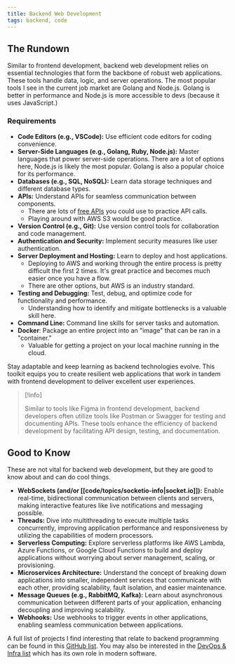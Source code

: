 ```yaml
---
title: Backend Web Development
tags: backend, code
---
```


## The Rundown

Similar to frontend development, backend web development relies on essential technologies that form the backbone of robust web applications. These tools handle data, logic, and server operations. The most popular tools I see in the current job market are Golang and Node.js. Golang is better in performance and Node.js is more accessible to devs (because it uses JavaScript.)

### Requirements

- **Code Editors (e.g., VSCode):** Use efficient code editors for coding convenience.
- **Server-Side Languages (e.g., Golang, Ruby, Node.js):** Master languages that power server-side operations. There are a lot of options here, Node.js is likely the most popular. Golang is also a popular choice for its performance.
- **Databases (e.g., SQL, NoSQL):** Learn data storage techniques and different database types.
- **APIs:** Understand APIs for seamless communication between components.
	- There are lots of [free APIs](https://github.com/public-apis/public-apis) you could use to practice API calls.
	- Playing around with AWS S3 would be good practice.
- **Version Control (e.g., Git):** Use version control tools for collaboration and code management.
- **Authentication and Security:** Implement security measures like user authentication.
- **Server Deployment and Hosting:** Learn to deploy and host applications.
	- Deploying to AWS and working through the entire process is pretty difficult the first 2 times. It's great practice and becomes much easier once you have a flow.
	- There are other options, but AWS is an industry standard.
- **Testing and Debugging:** Test, debug, and optimize code for functionality and performance.
    - Understanding how to identify and mitigate bottlenecks is a valuable skill here.
- **Command Line:** Command line skills for server tasks and automation.
- **Docker**: Package an entire project into an "image" that can be ran in a "container."
	- Valuable for getting a project on your local machine running in the cloud.

Stay adaptable and keep learning as backend technologies evolve. This toolkit equips you to create resilient web applications that work in tandem with frontend development to deliver excellent user experiences.

> [!info]
> 
> Similar to tools like Figma in frontend development, backend developers often utilize tools like Postman or Swagger for testing and documenting APIs. These tools enhance the efficiency of backend development by facilitating API design, testing, and documentation.

## Good to Know

These are not vital for backend web development, but they are good to know about and can do cool things.

- **WebSockets (and/or [[code/topics/socketio-info|socket.io]]):** Enable real-time, bidirectional communication between clients and servers, making interactive features like live notifications and messaging possible.
- **Threads:** Dive into multithreading to execute multiple tasks concurrently, improving application performance and responsiveness by utilizing the capabilities of modern processors.
- **Serverless Computing:** Explore serverless platforms like AWS Lambda, Azure Functions, or Google Cloud Functions to build and deploy applications without worrying about server management, scaling, or provisioning.
- **Microservices Architecture:** Understand the concept of breaking down applications into smaller, independent services that communicate with each other, providing scalability, fault isolation, and easier maintenance.
- **Message Queues (e.g., RabbitMQ, Kafka):** Learn about asynchronous communication between different parts of your application, enhancing decoupling and improving scalability.
- **Webhooks:** Use webhooks to trigger events in other applications, enabling seamless communication between applications.

A full list of projects I find interesting that relate to backend programming can be found in this [GitHub list](https://github.com/stars/ZaneH/lists/api-tools). You may also be interested in the [DevOps & Infra list](https://github.com/stars/ZaneH/lists/devops-and-infra) which has its own role in modern software.
